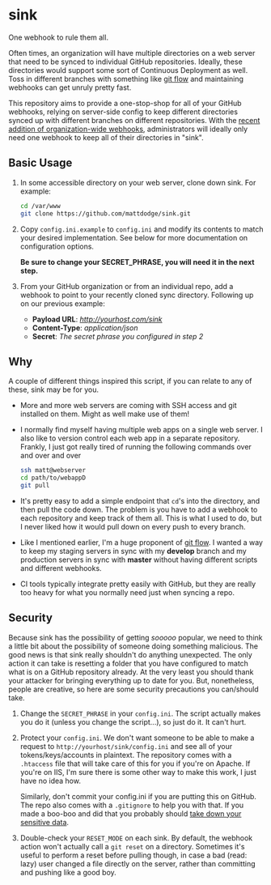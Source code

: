 sink
====

One webhook to rule them all.

Often times, an organization will have multiple directories on a web server that need to be synced to individual GitHub repositories. Ideally, these directories would support some sort of Continuous Deployment as well. Toss in different branches with something like [git flow](http://nvie.com/posts/a-successful-git-branching-model/) and maintaining webhooks can get unruly pretty fast.

This repository aims to provide a one-stop-shop for all of your GitHub webhooks, relying on server-side config to keep different directories synced up with different branches on different repositories. With the [recent addition of organization-wide webhooks](https://github.com/blog/1933-introducing-organization-webhooks), administrators will ideally only need one webhook to keep all of their directories in "sink".

## Basic Usage

1. In some accessible directory on your web server, clone down sink. For example:

    ```sh
    cd /var/www
    git clone https://github.com/mattdodge/sink.git
    ```

2. Copy `config.ini.example` to `config.ini` and modify its contents to match your desired implementation. See below for more documentation on configuration options.

    **Be sure to change your SECRET_PHRASE, you will need it in the next step.**

3. From your GitHub organization or from an individual repo, add a webhook to point to your recently cloned sync directory. Following up on our previous example:
    - **Payload URL**: *http://yourhost.com/sink*
    - **Content-Type**: *application/json*
    - **Secret**: *The secret phrase you configured in step 2*

## Why

A couple of different things inspired this script, if you can relate to any of these, sink may be for you.

- More and more web servers are coming with SSH access and git installed on them. Might as well make use of them!
- I normally find myself having multiple web apps on a single web server. I also like to version control each web app in a separate repository. Frankly, I just got really tired of running the following commands over and over and over

    ```sh
    ssh matt@webserver
    cd path/to/webappD
    git pull
    ```
- It's pretty easy to add a simple endpoint that `cd`'s into the directory, and then pull the code down. The problem is you have to add a webhook to each repository and keep track of them all. This is what I used to do, but I never liked how it would pull down on every push to every branch. 
- Like I mentioned earlier, I'm a huge proponent of [git flow](http://nvie.com/posts/a-successful-git-branching-model/). I wanted a way to keep my staging servers in sync with my **develop** branch and my production servers in sync with **master** without having different scripts and different webhooks.
- CI tools typically integrate pretty easily with GitHub, but they are really too heavy for what you normally need just when syncing a repo.

## Security

Because sink has the possibility of getting *sooooo* popular, we need to think a little bit about the possibility of someone doing something malicious. The good news is that sink really shouldn't do anything unexpected. The only action it can take is resetting a folder that you have configured to match what is on a GitHub repository already. At the very least you should thank your attacker for bringing everything up to date for you. But, nonetheless, people are creative, so here are some security precautions you can/should take.

1. Change the `SECRET_PHRASE` in your `config.ini`. The script actually makes you do it (unless you change the script...), so just do it. It can't hurt.

2. Protect your `config.ini`. We don't want someone to be able to make a request to `http://yourhost/sink/config.ini` and see all of your tokens/keys/accounts in plaintext. The repository comes with a `.htaccess` file that will take care of this for you if you're on Apache. If you're on IIS, I'm sure there is some other way to make this work, I just have no idea how.

    Similarly, don't commit your config.ini if you are putting this on GitHub. The repo also comes with a `.gitignore` to help you with that. If you made a boo-boo and did that you probably should [take down your sensitive data](https://help.github.com/articles/remove-sensitive-data/).

3. Double-check your `RESET_MODE` on each sink. By default, the webhook action won't actually call a `git reset` on a directory. Sometimes it's useful to perform a reset before pulling though, in case a bad (read: lazy) user changed a file directly on the server, rather than committing and pushing like a good boy. 
  
